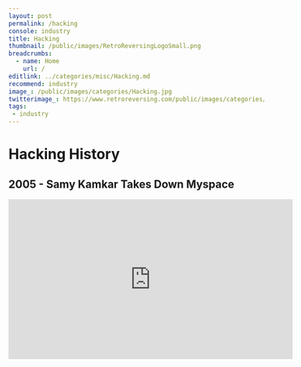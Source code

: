 ```yaml
---
layout: post
permalink: /hacking
console: industry
title: Hacking
thumbnail: /public/images/RetroReversingLogoSmall.png
breadcrumbs:
  - name: Home
    url: /
editlink: ../categories/misc/Hacking.md
recommend: industry
image_: /public/images/categories/Hacking.jpg
twitterimage_: https://www.retroreversing.com/public/images/categories/Hacking.jpg
tags:
 - industry
---
```


# Hacking History

## 2005 - Samy Kamkar Takes Down Myspace
<iframe width="560" height="315" src="https://www.youtube.com/embed/DtnuaHl378M" title="YouTube video player" frameborder="0" allow="accelerometer; autoplay; clipboard-write; encrypted-media; gyroscope; picture-in-picture; web-share" allowfullscreen></iframe>
